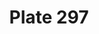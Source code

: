 ---
pid: '297'
an: '9'
title: Plate 297
rev_year: 
_date: 30 avril 1801
caption: Toquet Brodé, à Pointes.
translation: Cap with embroidered edges.
student: Emily Cormack
keywords: "[ Toquet ]"
permalink: /plates/297/
layout: plate-page
---